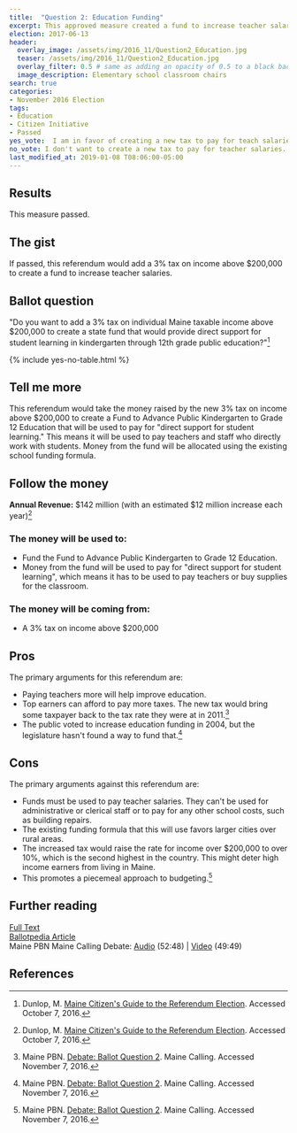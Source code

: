 ```yaml
---
title:  "Question 2: Education Funding"
excerpt: This approved measure created a fund to increase teacher salaries.
election: 2017-06-13
header:
  overlay_image: /assets/img/2016_11/Question2_Education.jpg
  teaser: /assets/img/2016_11/Question2_Education.jpg
  overlay_filter: 0.5 # same as adding an opacity of 0.5 to a black background
  image_description: Elementary school classroom chairs
search: true
categories:
- November 2016 Election
tags:
- Education
- Citizen Initiative
- Passed
yes_vote:  I am in favor of creating a new tax to pay for teach salaries.
no_vote: I don't want to create a new tax to pay for teacher salaries.
last_modified_at: 2019-01-08 T08:06:00-05:00
---
```


## Results
This measure passed.

## The gist
If passed, this referendum would add a 3% tax on income above $200,000 to create a fund to increase teacher salaries.

## Ballot question
"Do you want to add a 3% tax on individual Maine taxable income above $200,000 to create a state fund that would provide direct support for student learning in kindergarten through 12th grade public education?"[^2]

{% include yes-no-table.html %}


## Tell me more
This referendum would take the money raised by the new 3% tax on income above $200,000 to create a Fund to Advance Public Kindergarten to Grade 12 Education that will be used to pay for "direct support for student learning."  This means it will be used to pay teachers and staff who directly work with students.  Money from the fund will be allocated using the existing school funding formula.

## Follow the money
**Annual Revenue:** $142 million (with an estimated $12 million increase each year)[^2]

### The money will be used to:
* Fund the Fund to Advance Public Kindergarten to Grade 12 Education.
* Money from the fund will be used to pay for "direct support for student learning", which means it has to be used to pay teachers or buy supplies for the classroom.

### The money will be coming from:
* A 3% tax on income above $200,000

## Pros
The primary arguments for this referendum are:

* Paying teachers more will help improve education.
* Top earners can afford to pay more taxes.  The new tax would bring some taxpayer back to the tax rate they were at in 2011.[^3]
* The public voted to increase education funding in 2004, but the legislature hasn't found a way to fund that.[^3]

## Cons
The primary arguments against this referendum are:
* Funds must be used to pay teacher salaries.  They can't be used for administrative or clerical staff or to pay for any other school costs, such as building repairs.
* The existing funding formula that this will use favors larger cities over rural areas.
* The increased tax would raise the rate for income over $200,000 to over 10%, which is the second highest in the country.  This might deter high income earners from living in Maine.
* This promotes a piecemeal approach to budgeting.[^3]

## Further reading
[Full Text](http://www.maine.gov/sos/cec/elec/citizens/k12.pdf)
<br>[Ballotpedia Article](https://ballotpedia.org/Maine_Tax_on_Incomes_Exceeding_$200,000_for_Public_Education,_Question_2_(2016))
<br>Maine PBN Maine Calling Debate: [Audio](http://mainepublic.org/post/debate-ballot-question-2) (52:48) | [Video](http://video.mainepublic.org/video/2365874988/) (49:49)

## References
[^1]: Ballotpedia State Desk. [Maine Tax on Incomes Exceeding $200,000 for Public Education, Question 2 (2016)](https://ballotpedia.org/Maine_Tax_on_Incomes_Exceeding_$200,000_for_Public_Education,_Question_2_(2016)). Ballotpedia.  Accessed October 24, 2016.

[^2]: Dunlop, M. [Maine Citizen's Guide to the Referendum Election](http://www.state.me.us/sos/cec/elec/upcoming/citizensguide2016.pdf). Accessed October 7, 2016.

[^3]: Maine PBN. [Debate: Ballot Question 2](http://mainepublic.org/post/debate-ballot-question-2#stream/0).  Maine Calling.  Accessed November 7, 2016.

